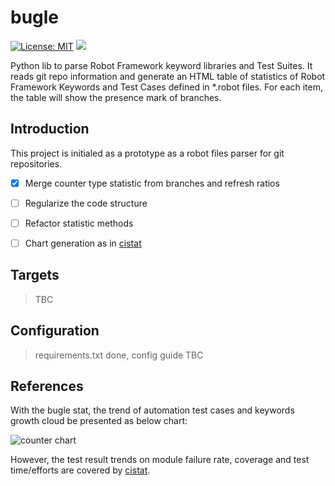 # bugle

[![License: MIT](https://img.shields.io/badge/License-MIT-blue.svg)](https://opensource.org/licenses/MIT)  [![](http://progressed.io/bar/33?title=v1%20progress)](https://github.com/maxwu/bugle)

Python lib to parse Robot Framework keyword libraries and Test Suites. 
It reads git repo information and generate an HTML table of statistics of Robot Framework Keywords and Test Cases defined in *.robot files.
For each item, the table will show the presence mark of branches. 

## Introduction

This project is initialed as a prototype as a robot files parser for git repositories.

 - [X] Merge counter type statistic from branches and refresh ratios
 - [ ] Regularize the code structure
 - [ ] Refactor statistic methods 
 - [ ] Chart generation as in [cistat](https://github.com/maxwu/cistat)
  

## Targets

>TBC

## Configuration

>requirements.txt done, config guide TBC

## References

With the bugle stat, the trend of automation test cases and keywords growth cloud be presented as below chart:

![counter chart](http://oei21r8n1.bkt.clouddn.com/bugle-cases-small.png)

However, the test result trends on module failure rate, coverage and test time/efforts are covered by [cistat](https://github.com/maxwu/cistat).





